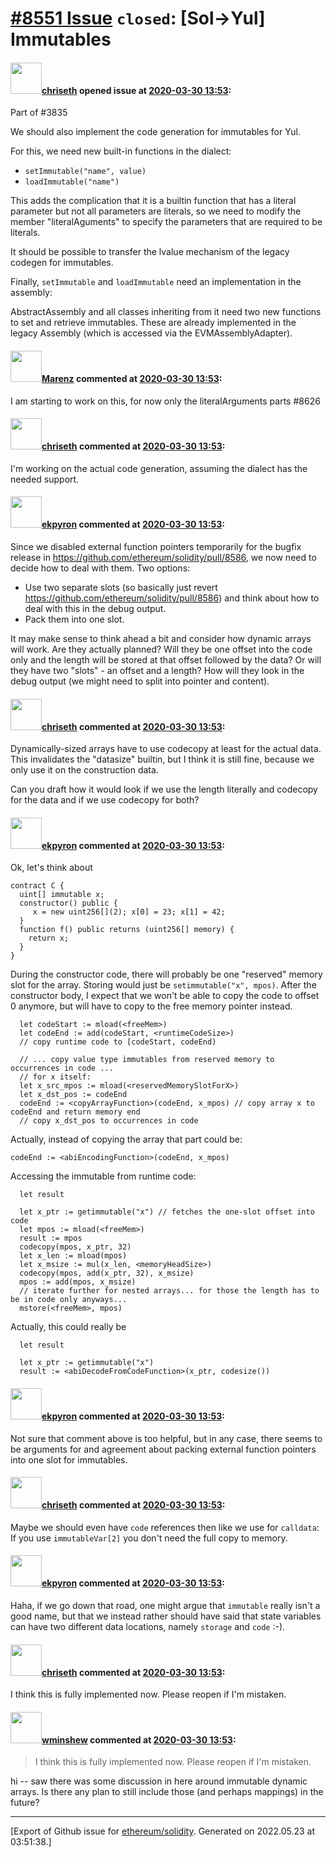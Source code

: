 # [\#8551 Issue](https://github.com/ethereum/solidity/issues/8551) `closed`: [Sol->Yul] Immutables

#### <img src="https://avatars.githubusercontent.com/u/9073706?v=4" width="50">[chriseth](https://github.com/chriseth) opened issue at [2020-03-30 13:53](https://github.com/ethereum/solidity/issues/8551):

Part of #3835 

We should also implement the code generation for immutables for Yul.

For this, we need new built-in functions in the dialect:
 - `setImmutable("name", value)`
 - `loadImmutable("name")`

This adds the complication that it is a builtin function that has a literal parameter but not all parameters are literals, so we need to modify the member "literalAguments" to specify the parameters that are required to be literals.

It should be possible to transfer the lvalue mechanism of the legacy codegen for immutables.

Finally, `setImmutable` and `loadImmutable` need an implementation in the assembly:

AbstractAssembly and all classes inheriting from it need two new functions to set and retrieve immutables. These are already implemented in the legacy Assembly (which is accessed via the EVMAssemblyAdapter).

#### <img src="https://avatars.githubusercontent.com/u/424752?u=038e104b849efd16f076b671ef6c46af7073bfa7&v=4" width="50">[Marenz](https://github.com/Marenz) commented at [2020-03-30 13:53](https://github.com/ethereum/solidity/issues/8551#issuecomment-607306530):

I am starting to work on this, for now only the literalArguments parts #8626

#### <img src="https://avatars.githubusercontent.com/u/9073706?v=4" width="50">[chriseth](https://github.com/chriseth) commented at [2020-03-30 13:53](https://github.com/ethereum/solidity/issues/8551#issuecomment-607976633):

I'm working on the actual code generation, assuming the dialect has the needed support.

#### <img src="https://avatars.githubusercontent.com/u/1347491?v=4" width="50">[ekpyron](https://github.com/ekpyron) commented at [2020-03-30 13:53](https://github.com/ethereum/solidity/issues/8551#issuecomment-609950438):

Since we disabled external function pointers temporarily for the bugfix release in https://github.com/ethereum/solidity/pull/8586, we now need to decide how to deal with them. Two options:
- Use two separate slots (so basically just revert https://github.com/ethereum/solidity/pull/8586) and think about how to deal with this in the debug output.
- Pack them into one slot.

It may make sense to think ahead a bit and consider how dynamic arrays will work. Are they actually planned? Will they be one offset into the code only and the length will be stored at that offset followed by the data? Or will they have two "slots" - an offset and a length? How will they look in the debug output (we might need to split into pointer and content).

#### <img src="https://avatars.githubusercontent.com/u/9073706?v=4" width="50">[chriseth](https://github.com/chriseth) commented at [2020-03-30 13:53](https://github.com/ethereum/solidity/issues/8551#issuecomment-610257273):

Dynamically-sized arrays have to use codecopy at least for the actual data. This invalidates the "datasize" builtin, but I think it is still fine, because we only use it on the construction data.

Can you draft how it would look if we use the length literally and codecopy for the data and if we use codecopy for both?

#### <img src="https://avatars.githubusercontent.com/u/1347491?v=4" width="50">[ekpyron](https://github.com/ekpyron) commented at [2020-03-30 13:53](https://github.com/ethereum/solidity/issues/8551#issuecomment-611467199):

Ok, let's think about
```
contract C {
  uint[] immutable x;
  constructor() public {
     x = new uint256[](2); x[0] = 23; x[1] = 42;
  }
  function f() public returns (uint256[] memory) {
    return x;
  }
}
```

During the constructor code, there will probably be one "reserved" memory slot for the array.
Storing would just be ``setimmutable("x", mpos)``.
After the constructor body, I expect that we won't be able to copy the code to offset 0 anymore, but will have to copy to the free memory pointer instead.

```
  let codeStart := mload(<freeMem>)
  let codeEnd := add(codeStart, <runtimeCodeSize>)
  // copy runtime code to [codeStart, codeEnd)

  // ... copy value type immutables from reserved memory to occurrences in code ...
  // for x itself:
  let x_src_mpos := mload(<reservedMemorySlotForX>)
  let x_dst_pos := codeEnd
  codeEnd := <copyArrayFunction>(codeEnd, x_mpos) // copy array x to codeEnd and return memory end
  // copy x_dst_pos to occurrences in code
```

Actually, instead of copying the array that part could be:
```
codeEnd := <abiEncodingFunction>(codeEnd, x_mpos)
```

Accessing the immutable from runtime code:
```
  let result

  let x_ptr := getimmutable("x") // fetches the one-slot offset into code
  let mpos := mload(<freeMem>)
  result := mpos
  codecopy(mpos, x_ptr, 32)
  let x_len := mload(mpos)
  let x_msize := mul(x_len, <memoryHeadSize>)
  codecopy(mpos, add(x_ptr, 32), x_msize)
  mpos := add(mpos, x_msize)
  // iterate further for nested arrays... for those the length has to be in code only anyways...
  mstore(<freeMem>, mpos)
```


Actually, this could really be
```
  let result

  let x_ptr := getimmutable("x")
  result := <abiDecodeFromĆodeFunction>(x_ptr, codesize())
```

#### <img src="https://avatars.githubusercontent.com/u/1347491?v=4" width="50">[ekpyron](https://github.com/ekpyron) commented at [2020-03-30 13:53](https://github.com/ethereum/solidity/issues/8551#issuecomment-611470631):

Not sure that comment above is too helpful, but in any case, there seems to be arguments for and agreement about packing external function pointers into one slot for immutables.

#### <img src="https://avatars.githubusercontent.com/u/9073706?v=4" width="50">[chriseth](https://github.com/chriseth) commented at [2020-03-30 13:53](https://github.com/ethereum/solidity/issues/8551#issuecomment-611478180):

Maybe we should even have `code` references then like we use for `calldata`: If you use `immutableVar[2]` you don't need the full copy to memory.

#### <img src="https://avatars.githubusercontent.com/u/1347491?v=4" width="50">[ekpyron](https://github.com/ekpyron) commented at [2020-03-30 13:53](https://github.com/ethereum/solidity/issues/8551#issuecomment-611485394):

Haha, if we go down that road, one might argue that ``immutable`` really isn't a good name, but that we instead rather should have said that state variables can have two different data locations, namely ``storage`` and ``code`` :-).

#### <img src="https://avatars.githubusercontent.com/u/9073706?v=4" width="50">[chriseth](https://github.com/chriseth) commented at [2020-03-30 13:53](https://github.com/ethereum/solidity/issues/8551#issuecomment-661860165):

I think this is fully implemented now. Please reopen if I'm mistaken.

#### <img src="https://avatars.githubusercontent.com/u/9845502?v=4" width="50">[wminshew](https://github.com/wminshew) commented at [2020-03-30 13:53](https://github.com/ethereum/solidity/issues/8551#issuecomment-912754043):

> I think this is fully implemented now. Please reopen if I'm mistaken.

hi -- saw there was some discussion in here around immutable dynamic arrays. Is there any plan to still include those (and perhaps mappings) in the future?


-------------------------------------------------------------------------------



[Export of Github issue for [ethereum/solidity](https://github.com/ethereum/solidity). Generated on 2022.05.23 at 03:51:38.]
